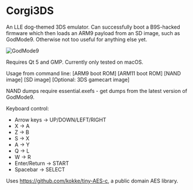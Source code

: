 # Corgi3DS
An LLE dog-themed 3DS emulator. Can successfully boot a B9S-hacked firmware which then loads an ARM9 payload from an SD image, such as GodMode9. Otherwise not too useful for anything else yet.

![GodMode9](https://i.imgur.com/8z7oVUU.png)

Requires Qt 5 and GMP. Currently only tested on macOS.

Usage from command line: [ARM9 boot ROM] [ARM11 boot ROM] [NAND image] [SD image] [Optional: 3DS gamecart image]

NAND dumps require essential.exefs - get dumps from the latest version of GodMode9.

Keyboard control:

* Arrow keys -> UP/DOWN/LEFT/RIGHT
* X -> A
* Z -> B
* S -> X
* A -> Y
* Q -> L
* W -> R
* Enter/Return -> START
* Spacebar -> SELECT

Uses https://github.com/kokke/tiny-AES-c, a public domain AES library.
